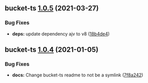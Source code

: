 ## bucket-ts [1.0.5](https://github.com/itaylor/bucket-ts/compare/bucket-ts@1.0.4...bucket-ts@1.0.5) (2021-03-27)


### Bug Fixes

* **deps:** update dependency ajv to v8 ([18b4de4](https://github.com/itaylor/bucket-ts/commit/18b4de40084b383f6b45fd103cd28d3075c736d1))

## bucket-ts [1.0.4](https://github.com/itaylor/bucket-ts/compare/bucket-ts@1.0.3...bucket-ts@1.0.4) (2021-01-05)


### Bug Fixes

* **docs:** Change bucket-ts readme to not be a symlink ([7f8a242](https://github.com/itaylor/bucket-ts/commit/7f8a2423329f48cbc055db1298ca90333cab29e1))
